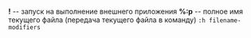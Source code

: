 
**!** -- запуск на выполнение внешнего приложения
**%:p** -- полное имя текущего файла (передача текущего файла в команду) `:h filename-modifiers` 
